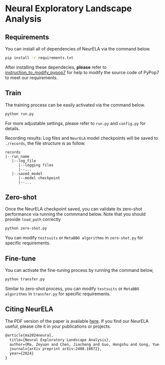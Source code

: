 # Neural Exploratory Landscape Analysis


## Requirements
You can install all of dependencies of NeurELA via the command below.
```bash
pip install -r requirements.txt
```

After installing these dependecies, **please** refer to [instruction_to_modify_pypop7](instruction_to_modify_pypop7.md) for help to modify the source code of PyPop7 to meet our requirements.

## Train
The training process can be easily activated via the command below.
```bash
python run.py
```
For more adjustable settings, please refer to `run.py` and `config.py` for details.

Recording results: Log files and `NeurELA` model checkpoints will be saved to `./records`, the file structure is as follow.
```
records
|--run_name
   |--log_file
      |--logging files
      |--...
   |--saved_model
      |--model checkpoint
      |--...
```

## Zero-shot

Once the NeurELA checkpoint saved, you can validate its zero-shot performance via running the commmand below. Note that you should provide `load_path` correctly 

```bash
python zero-shot.py
```

You can modify `testsuits` or `MetaBBO algorithms` in `zero-shot.py` for specific requirements.

## Fine-tune

You can activate the fine-tuning process by running the command below,

```bash
python transfer.py
```

Similar to zero-shot process, you can modify `testsuits` or `MetaBBO algorithms` in `transfer.py` for specific requirements.

## Citing NeurELA

The PDF version of the paper is available [here](https://arxiv.org/pdf/2404.08239). If you find our NeurELA useful, please cite it in your publications or projects.

```latex
@article{ma2024neural,
  title={Neural Exploratory Landscape Analysis},
  author={Ma, Zeyuan and Chen, Jiacheng and Guo, Hongshu and Gong, Yue-Jiao},
  journal={arXiv preprint arXiv:2408.10672},
  year={2024}
}
```
